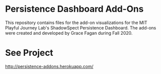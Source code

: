 # Persistence Dashboard Add-Ons

This repository contains files for the add-on visualizations for the MIT Playful Journey Lab's ShadowSpect Persistence Dashboard. The add-ons were created and developed by Grace Fagan during Fall 2020.

# See Project
http://persistence-addons.herokuapp.com/
